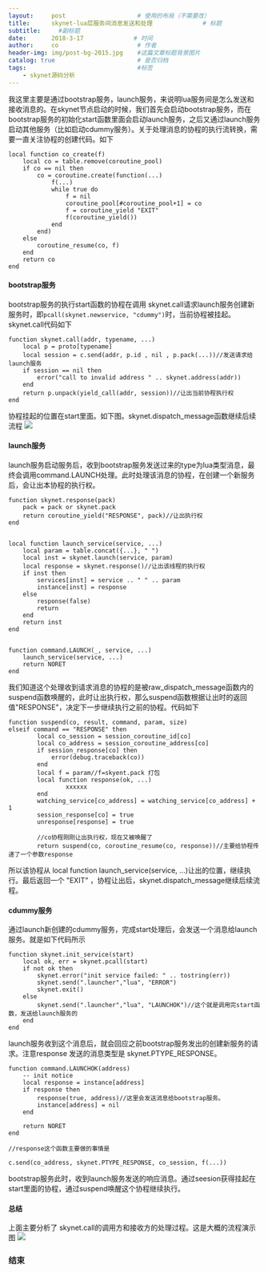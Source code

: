 ```yaml
---
layout:     post                    # 使用的布局（不需要改）
title:      skynet-lua层服务间消息发送和处理              # 标题 
subtitle:     #副标题
date:       2018-3-17              # 时间
author:     co                      # 作者
header-img: img/post-bg-2015.jpg    #这篇文章标题背景图片
catalog: true                       # 是否归档
tags:                               #标签
    - skynet源码分析
---
```


我这里主要是通过bootstrap服务，launch服务，来说明lua服务间是怎么发送和接收消息的。在skynet节点启动的时候，我们首先会启动bootstrap服务，而在bootstrap服务的初始化start函数里面会启动launch服务，之后又通过launch服务启动其他服务（比如启动cdummy服务）。关于处理消息的协程的执行流转换，需要一直关注协程的创建代码。如下
```
local function co_create(f)
	local co = table.remove(coroutine_pool)
	if co == nil then
		co = coroutine.create(function(...)
			f(...)
			while true do
				f = nil
				coroutine_pool[#coroutine_pool+1] = co
				f = coroutine_yield "EXIT" 
				f(coroutine_yield())
			end
		end)
	else
		coroutine_resume(co, f)
	end
	return co
end
```


#### bootstrap服务
bootstrap服务的执行start函数的协程在调用 skynet.call请求launch服务创建新服务时，即`pcall(skynet.newservice, "cdummy")`时，当前协程被挂起。skynet.call代码如下

```
function skynet.call(addr, typename, ...)
	local p = proto[typename]
	local session = c.send(addr, p.id , nil , p.pack(...))//发送请求给launch服务
	if session == nil then
		error("call to invalid address " .. skynet.address(addr))
	end
	return p.unpack(yield_call(addr, session))//让出当前协程执行权
end

```
协程挂起的位置在start里面。如下图。skynet.dispatch_message函数继续后续流程
![](https://gitee.com/whatplane/resource/raw/master/img/xx_20190410172405.png)
#### launch服务
launch服务启动服务后，收到bootstrap服务发送过来的type为lua类型消息，最终会调用command.LAUNCH处理。此时处理该消息的协程，在创建一个新服务后，会让出本协程的执行权。
```
function skynet.response(pack)
	pack = pack or skynet.pack
	return coroutine_yield("RESPONSE", pack)//让出执行权
end


local function launch_service(service, ...)
	local param = table.concat({...}, " ")
	local inst = skynet.launch(service, param)
	local response = skynet.response()//让出该线程的执行权
	if inst then
		services[inst] = service .. " " .. param
		instance[inst] = response
	else
		response(false)
		return
	end
	return inst
end


function command.LAUNCH(_, service, ...)
	launch_service(service, ...)
	return NORET
end
```
我们知道这个处理收到请求消息的协程的是被raw_dispatch_message函数内的suspend函数唤醒的，此时让出执行权，那么suspend函数根据让出时的返回值"RESPONSE"，决定下一步继续执行之前的协程。代码如下
```
function suspend(co, result, command, param, size)
elseif command == "RESPONSE" then
		local co_session = session_coroutine_id[co]
		local co_address = session_coroutine_address[co]
		if session_response[co] then
			error(debug.traceback(co))
		end
		local f = param//f=skyent.pack 打包
		local function response(ok, ...)
				xxxxxx
		end
		watching_service[co_address] = watching_service[co_address] + 1
		session_response[co] = true
		unresponse[response] = true

		//co协程刚刚让出执行权，现在又被唤醒了
		return suspend(co, coroutine_resume(co, response))//主要给协程传递了一个参数response
```
所以该协程从 local function launch_service(service, ...)让出的位置，继续执行。最后返回一个 "EXIT" ，协程让出后，skynet.dispatch_message继续后续流程。

#### cdummy服务
通过launch新创建的cdummy服务，完成start处理后，会发送一个消息给launch服务。就是如下代码所示
```
function skynet.init_service(start)
	local ok, err = skynet.pcall(start)
	if not ok then
		skynet.error("init service failed: " .. tostring(err))
		skynet.send(".launcher","lua", "ERROR")
		skynet.exit()
	else
		skynet.send(".launcher","lua", "LAUNCHOK")//这个就是调用完start函数，发送给launch服务的
	end
end
```
launch服务收到这个消息后，就会回应之前bootstrap服务发出的创建新服务的请求。注意response 发送的消息类型是 skynet.PTYPE_RESPONSE。

```
function command.LAUNCHOK(address)
	-- init notice
	local response = instance[address]
	if response then
		response(true, address)//这里会发送消息给bootstrap服务。
		instance[address] = nil
	end

	return NORET
end

//response这个函数主要做的事情是

c.send(co_address, skynet.PTYPE_RESPONSE, co_session, f(...))

```
bootstrap服务此时，收到launch服务发送的响应消息。通过seesion获得挂起在start里面的协程，通过suspend唤醒这个协程继续执行。
#### 总结
上面主要分析了 skynet.call的调用方和接收方的处理过程。这是大概的流程演示图
![](https://gitee.com/whatplane/resource/raw/master/img/xx_20190411174234-min.png)
### 结束